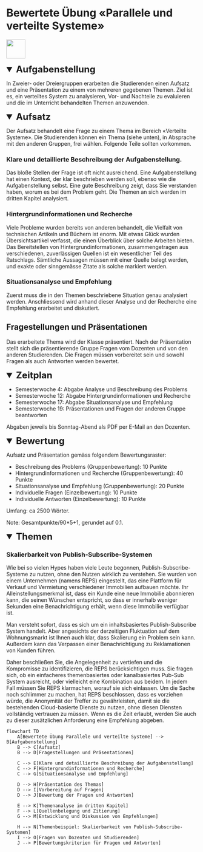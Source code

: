 # Bewertete Übung «Parallele und verteilte Systeme»
[<img src="https://cdn-icons-png.flaticon.com/512/93/93634.png" width="50"/>](../README.md)

<details open>
  <summary style="font-size: 24px; font-weight: bold;">Aufgabenstellung</summary>

In Zweier- oder Dreiergruppen erarbeiten die Studierenden einen Aufsatz und eine Präsentation zu einem von mehreren gegebenen Themen.
Ziel ist es, ein verteiltes System zu analysieren, Vor- und Nachteile zu evaluieren und die im Unterricht behandelten Themen anzuwenden.

</details>

<details open>
  <summary style="font-size: 24px; font-weight: bold;">Aufsatz</summary>

Der Aufsatz behandelt eine Frage zu einem Thema im Bereich «Verteilte Systeme». 
Die Studierenden können ein Thema (siehe unten), in Absprache mit den anderen Gruppen, frei wählen.
Folgende Teile sollten vorkommen.


### Klare und detaillierte Beschreibung der Aufgabenstellung.
Das bloße Stellen der Frage ist oft nicht ausreichend.
Eine Aufgabenstellung hat einen Kontext, der klar beschrieben werden soll, ebenso wie die Aufgabenstellung selbst.
Eine gute Beschreibung zeigt, dass Sie verstanden haben, worum es bei dem Problem geht.
Die Themen an sich werden im dritten Kapitel analysiert.

### Hintergrundinformationen und Recherche
Viele Probleme wurden bereits von anderen behandelt, die Vielfalt von technischen Artikeln und Büchern ist enorm.
Mit etwas Glück wurden Übersichtsartikel verfasst, die einen Überblick über solche Arbeiten bieten.
Das Bereitstellen von Hintergrundinformationen, zusammengetragen aus verschiedenen, zuverlässigen Quellen ist ein wesentlicher Teil des Ratschlags.
Sämtliche Aussagen müssen mit einer Quelle belegt werden, und exakte oder sinngemässe Zitate als solche markiert werden.

### Situationsanalyse und Empfehlung
Zuerst muss die in den Themen beschriebene Situation genau analysiert werden. 
Anschliessend wird anhand dieser Analyse und der Recherche eine Empfehlung erarbeitet und diskutiert.

## Fragestellungen und Präsentationen
Das erarbeitete Thema wird der Klasse präsentiert. 
Nach der Präsentation stellt sich die präsentierende Gruppe Fragen vom Dozenten und von den anderen Studierenden. 
Die Fragen müssen vorbereitet sein und sowohl Fragen als auch Antworten werden bewertet.

</details>



<details open>
  <summary style="font-size: 24px; font-weight: bold;">Zeitplan</summary>

- Semesterwoche 4: Abgabe Analyse und Beschreibung des Problems
- Semesterwoche 12: Abgabe Hintergrundinformationen und Recherche
- Semesterwoche 17: Abgabe Situationsanalyse und Empfehlung
- Semesterwoche 19: Präsentationen und Fragen der anderen Gruppe beantworten 

Abgaben jeweils bis Sonntag-Abend als PDF per E-Mail an den Dozenten.

</details>



<details open>
  <summary style="font-size: 24px; font-weight: bold;">Bewertung</summary>

Aufsatz und Präsentation gemäss folgendem Bewertungsraster: 
- Beschreibung des Problems (Gruppenbewertung): 10 Punkte
- Hintergrundinformationen und Recherche (Gruppenbewertung): 40 Punkte
- Situationsanalyse und Empfehlung (Gruppenbewertung): 20 Punkte
- Individuelle Fragen (Einzelbewertung): 10 Punkte
- Individuelle Antworten (Einzelbewertung): 10 Punkte 

Umfang: ca 2500 Wörter.

Note: Gesamtpunkte/90*5+1, gerundet auf 0.1.

</details>


<details open>
  <summary style="font-size: 24px; font-weight: bold;">Themen</summary>

### Skalierbarkeit von Publish-Subscribe-Systemen
Wie bei so vielen Hypes haben viele Leute begonnen, Publish-Subscribe-Systeme zu nutzen, ohne den Nutzen wirklich zu verstehen.
Sie wurden von einem Unternehmen (namens REPS) eingestellt, das eine Plattform für Verkauf und Vermietung verschiedener Immobilien aufbauen möchte.
Ihr Alleinstellungsmerkmal ist, dass ein Kunde eine neue Immobilie abonnieren kann, die seinen Wünschen entspricht, so dass er innerhalb weniger Sekunden eine Benachrichtigung erhält, wenn diese Immobilie verfügbar ist.
					
Man versteht sofort, dass es sich um ein inhaltsbasiertes Publish-Subscribe System handelt.
Aber angesichts der derzeitigen Fluktuation auf dem Wohnungsmarkt ist Ihnen auch klar, dass Skalierung ein Problem sein kann.
Außerdem kann das Verpassen einer Benachrichtigung zu Reklamationen von Kunden führen.
					
Daher beschließen Sie, die Angelegenheit zu vertiefen und die Kompromisse zu identifizieren, die REPS berücksichtigen muss.
Sie fragen sich, ob ein einfacheres themenbasiertes oder kanalbasiertes Pub-Sub System ausreicht, oder vielleicht eine Kombination aus beidem.
In jedem Fall müssen Sie REPS klarmachen, worauf sie sich einlassen.
Um die Sache noch schlimmer zu machen, hat REPS beschlossen, dass es vorziehen würde, die Anonymität der Treffer zu gewährleisten, damit sie die bestehenden Cloud-basierte Dienste zu nutzen, ohne diesen Diensten vollständig vertrauen zu müssen.
Wenn es die Zeit erlaubt, werden Sie auch zu dieser zusätzlichen Anforderung eine Empfehlung abgeben.

</details>

```mermaid
flowchart TD
    A[Bewertete Übung Parallele und verteilte Systeme] --> B[Aufgabenstellung]
    B --> C[Aufsatz]
    B --> D[Fragestellungen und Präsentationen]

    C --> E[Klare und detaillierte Beschreibung der Aufgabenstellung]
    C --> F[Hintergrundinformationen und Recherche]
    C --> G[Situationsanalyse und Empfehlung]

    D --> H[Präsentation des Themas]
    D --> I[Vorbereitung auf Fragen]
    D --> J[Bewertung der Fragen und Antworten]

    E --> K[Themenanalyse im dritten Kapitel]
    F --> L[Quellenbelegung und Zitierung]
    G --> M[Entwicklung und Diskussion von Empfehlungen]

    H --> N[Themenbeispiel: Skalierbarkeit von Publish-Subscribe-Systemen]
    I --> O[Fragen von Dozenten und Studierenden]
    J --> P[Bewertungskriterien für Fragen und Antworten]

```
